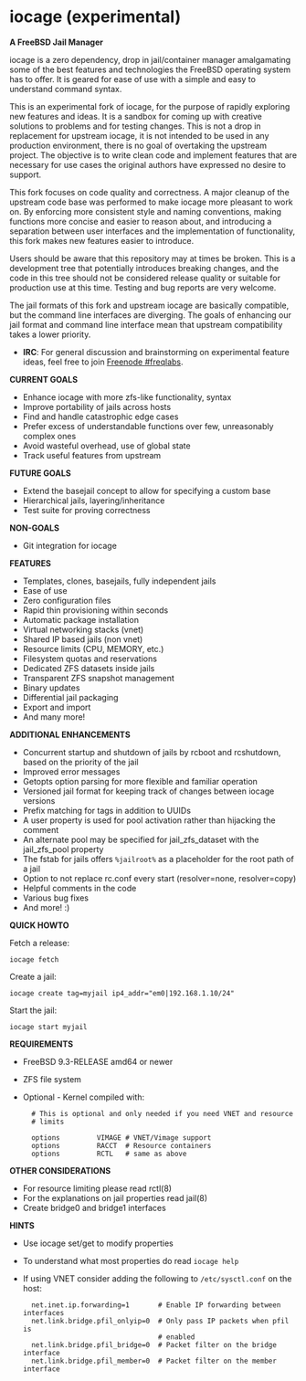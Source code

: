 iocage (experimental)
=====================

**A FreeBSD Jail Manager**

iocage is a zero dependency, drop in jail/container manager amalgamating some
of the best features and technologies the FreeBSD operating system has to offer.
It is geared for ease of use with a simple and easy to understand command
syntax.

This is an experimental fork of iocage, for the purpose of rapidly exploring new
features and ideas. It is a sandbox for coming up with creative solutions to
problems and for testing changes. This is not a drop in replacement for upstream
iocage, it is not intended to be used in any production environment, there is no
goal of overtaking the upstream project. The objective is to write clean code
and implement features that are necessary for use cases the original authors
have expressed no desire to support.

This fork focuses on code quality and correctness. A major cleanup of the
upstream code base was performed to make iocage more pleasant to work on. By
enforcing more consistent style and naming conventions, making functions more
concise and easier to reason about, and introducing a separation between user
interfaces and the implementation of functionality, this fork makes new features
easier to introduce.

Users should be aware that this repository may at times be broken. This is a
development tree that potentially introduces breaking changes, and the code in
this tree should not be considered release quality or suitable for production
use at this time. Testing and bug reports are very welcome.

The jail formats of this fork and upstream iocage are basically compatible, but
the command line interfaces are diverging. The goals of enhancing our jail
format and command line interface mean that upstream compatibility takes a lower
priority.

- **IRC**: For general discussion and brainstorming on experimental
           feature ideas, feel free to join [Freenode #freqlabs](https://www.irccloud.com/invite?hostname=irc.freenode.net&channel=%23freqlabs).

**CURRENT GOALS**
- Enhance iocage with more zfs-like functionality, syntax
- Improve portability of jails across hosts
- Find and handle catastrophic edge cases
- Prefer excess of understandable functions over few, unreasonably complex ones
- Avoid wasteful overhead, use of global state
- Track useful features from upstream

**FUTURE GOALS**
- Extend the basejail concept to allow for specifying a custom base
- Hierarchical jails, layering/inheritance
- Test suite for proving correctness

**NON-GOALS**
- Git integration for iocage

**FEATURES**
- Templates, clones, basejails, fully independent jails
- Ease of use
- Zero configuration files
- Rapid thin provisioning within seconds
- Automatic package installation
- Virtual networking stacks (vnet)
- Shared IP based jails (non vnet)
- Resource limits (CPU, MEMORY, etc.)
- Filesystem quotas and reservations
- Dedicated ZFS datasets inside jails
- Transparent ZFS snapshot management
- Binary updates
- Differential jail packaging
- Export and import
- And many more!

**ADDITIONAL ENHANCEMENTS**
- Concurrent startup and shutdown of jails by rcboot and rcshutdown, based on
  the priority of the jail
- Improved error messages
- Getopts option parsing for more flexible and familiar operation
- Versioned jail format for keeping track of changes between iocage versions
- Prefix matching for tags in addition to UUIDs
- A user property is used for pool activation rather than hijacking the comment
- An alternate pool may be specified for jail_zfs_dataset with the jail_zfs_pool
  property
- The fstab for jails offers `%jailroot%` as a placeholder for the root path of
  a jail
- Option to not replace rc.conf every start (resolver=none, resolver=copy)
- Helpful comments in the code
- Various bug fixes
- And more! :)

**QUICK HOWTO**

Fetch a release:

`iocage fetch`

Create a jail:

`iocage create tag=myjail ip4_addr="em0|192.168.1.10/24"`

Start the jail:

`iocage start myjail`

**REQUIREMENTS**
- FreeBSD 9.3-RELEASE amd64 or newer
- ZFS file system
- Optional - Kernel compiled with:

        # This is optional and only needed if you need VNET and resource
        # limits

        options         VIMAGE # VNET/Vimage support
        options         RACCT  # Resource containers
        options         RCTL   # same as above

**OTHER CONSIDERATIONS**
- For resource limiting please read rctl(8)
- For the explanations on jail properties read jail(8)
- Create bridge0 and bridge1 interfaces

**HINTS**
- Use iocage set/get to modify properties
- To understand what most properties do read `iocage help`
- If using VNET consider adding the following to `/etc/sysctl.conf` on the host:

        net.inet.ip.forwarding=1       # Enable IP forwarding between interfaces
        net.link.bridge.pfil_onlyip=0  # Only pass IP packets when pfil is
                                       # enabled
        net.link.bridge.pfil_bridge=0  # Packet filter on the bridge interface
        net.link.bridge.pfil_member=0  # Packet filter on the member interface

